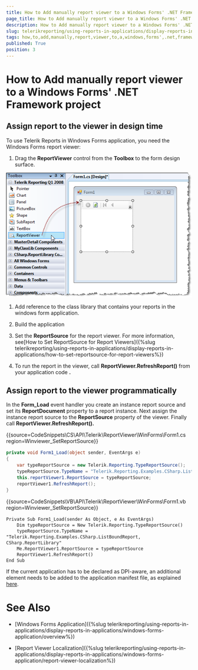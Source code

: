 ```yaml
---
title: How to Add manually report viewer to a Windows Forms' .NET Framework project
page_title: How to Add manually report viewer to a Windows Forms' .NET Framework project | for Telerik Reporting Documentation
description: How to Add manually report viewer to a Windows Forms' .NET Framework project
slug: telerikreporting/using-reports-in-applications/display-reports-in-applications/windows-forms-application/how-to-add-manually-report-viewer-to-a-windows-forms'-.net-framework-project
tags: how,to,add,manually,report,viewer,to,a,windows,forms',.net,framework,project
published: True
position: 3
---
```


# How to Add manually report viewer to a Windows Forms' .NET Framework project



## Assign report to the viewer in design time

To use Telerik Reports in Windows Forms application, you need the Windows Forms report viewer:

1. Drag the __ReportViewer__  control from the __Toolbox__  to the form design surface.  

  ![](images/ReportViewer.png)

1. Add reference to the class library that contains your reports in the windows form application.

1. Build the application

1. Set the __ReportSource__  for the report viewer. For more information, see[How to Set ReportSource for Report Viewers]({%slug telerikreporting/using-reports-in-applications/display-reports-in-applications/how-to-set-reportsource-for-report-viewers%})

1. To run the report in the viewer, call __ReportViewer.RefreshReport()__  from your application code __.__  

## Assign report to the viewer programmatically

In the __Form_Load__  event handler you create an instance report source and set its __ReportDocument__            property to a report instance. Next assign the instance report source to the __ReportSource__  property of the viewer.           Finally call __ReportViewer.RefreshReport().__ 

{{source=CodeSnippets\CS\API\Telerik\ReportViewer\WinForms\Form1.cs region=Winviewer_SetReportSource}}
````C#
private void Form1_Load(object sender, EventArgs e)
{
    var typeReportSource = new Telerik.Reporting.TypeReportSource();
    typeReportSource.TypeName = "Telerik.Reporting.Examples.CSharp.ListBoundReport, CSharp.ReportLibrary";
    this.reportViewer1.ReportSource = typeReportSource;
    reportViewer1.RefreshReport();
}
````
{{source=CodeSnippets\VB\API\Telerik\ReportViewer\WinForms\Form1.vb region=Winviewer_SetReportSource}}
````VB
Private Sub Form1_Load(sender As Object, e As EventArgs)
    Dim typeReportSource = New Telerik.Reporting.TypeReportSource()
    typeReportSource.TypeName = "Telerik.Reporting.Examples.CSharp.ListBoundReport, CSharp.ReportLibrary"
    Me.ReportViewer1.ReportSource = typeReportSource
    ReportViewer1.RefreshReport()
End Sub
````

If the current application has to be declared as DPI-aware, an additional element needs to be added to the application manifest file, as explained           [here](F25EB909-7941-4B78-B24C-4025257A26C4#dpiAware).         

# See Also
[](66CD7D60-7708-42D5-8BB4-506676E8679E)

 

* [Windows Forms Application]({%slug telerikreporting/using-reports-in-applications/display-reports-in-applications/windows-forms-application/overview%})

 

* [Report Viewer Localization]({%slug telerikreporting/using-reports-in-applications/display-reports-in-applications/windows-forms-application/report-viewer-localization%})


